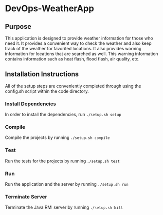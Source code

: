# DevOps-WeatherApp
## Purpose
This application is designed to provide weather information for those who need it.  It provides a convenient way to check the weather and also keep track of the weather for favorited locations.  It also provides warning information for locations that are searched as well.  This warning information contains information such as heat flash, flood flash, air quality, etc.
## Installation Instructions
All of the setup steps are conveniently completed through using the config.sh script within the code directory.
### Install Dependencies
In order to install the dependencies, run `./setup.sh setup`
### Compile
Compile the projects by running `./setup.sh compile`
### Test
Run the tests for the projects by running `./setup.sh test`
### Run
Run the application and the server by running `./setup.sh run`
### Terminate Server
Terminate the Java RMI server by running `./setup.sh kill`
